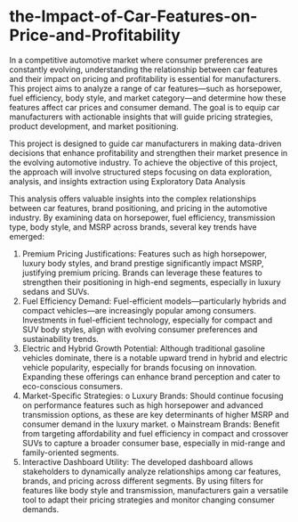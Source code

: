# the-Impact-of-Car-Features-on-Price-and-Profitability
In a competitive automotive market where consumer preferences are constantly evolving, understanding the relationship between car features and their impact on pricing and profitability is essential for manufacturers. This project aims to analyze a range of car features—such as horsepower, fuel efficiency, body style, and market category—and determine how these features affect car prices and consumer demand. The goal is to equip car manufacturers with actionable insights that will guide pricing strategies, product development, and market positioning.

This project is designed to guide car manufacturers in making data-driven decisions that enhance profitability and strengthen their market presence in the evolving automotive industry.
To achieve the objective of this project, the approach will involve structured steps focusing on data exploration, analysis, and insights extraction using Exploratory Data Analysis 

This analysis offers valuable insights into the complex relationships between car features, brand positioning, and pricing in the automotive industry. By examining data on horsepower, fuel efficiency, transmission type, body style, and MSRP across brands, several key trends have emerged:
1.	Premium Pricing Justifications: Features such as high horsepower, luxury body styles, and brand prestige significantly impact MSRP, justifying premium pricing. Brands can leverage these features to strengthen their positioning in high-end segments, especially in luxury sedans and SUVs.
2.	Fuel Efficiency Demand: Fuel-efficient models—particularly hybrids and compact vehicles—are increasingly popular among consumers. Investments in fuel-efficient technology, especially for compact and SUV body styles, align with evolving consumer preferences and sustainability trends.
3.	Electric and Hybrid Growth Potential: Although traditional gasoline vehicles dominate, there is a notable upward trend in hybrid and electric vehicle popularity, especially for brands focusing on innovation. Expanding these offerings can enhance brand perception and cater to eco-conscious consumers.
4.	Market-Specific Strategies:
o	Luxury Brands: Should continue focusing on performance features such as high horsepower and advanced transmission options, as these are key determinants of higher MSRP and consumer demand in the luxury market.
o	Mainstream Brands: Benefit from targeting affordability and fuel efficiency in compact and crossover SUVs to capture a broader consumer base, especially in mid-range and family-oriented segments.
5.	Interactive Dashboard Utility: The developed dashboard allows stakeholders to dynamically analyze relationships among car features, brands, and pricing across different segments. By using filters for features like body style and transmission, manufacturers gain a versatile tool to adapt their pricing strategies and monitor changing consumer demands.

